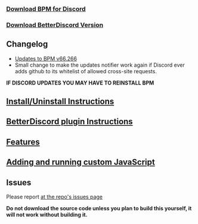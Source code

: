 ### [Download BPM for Discord](https://github.com/ByzantineFailure/BPM-for-Discord/releases/download/discord-v0.11.6-beta/BPM.for.Discord.discord-v0.11.6-beta.7z)
### [Download BetterDiscord Version](https://github.com/ByzantineFailure/BPM-for-Discord/releases/download/discord-v0.11.6-beta/betterDiscord-bpm.plugin.js)

## Changelog

* [Updates to BPM v66.266](https://www.reddit.com/r/betterponymotes/comments/902wbt/betterponymotes_v66266_20180728/)
* Small change to make the updates notifier work again if Discord ever adds github to its whitelist of allowed cross-site requests.

**IF DISCORD UPDATES YOU MAY HAVE TO REINSTALL BPM**

## [Install/Uninstall Instructions](https://github.com/ByzantineFailure/BPM-for-Discord/blob/discord-v0.11.6-beta/discord/INSTALLATION.md)

## [BetterDiscord plugin Instructions](https://github.com/ByzantineFailure/BPM-for-Discord/blob/discord-v0.11.6-beta/discord/BETTERDISCORD.md)

## [Features](https://github.com/ByzantineFailure/BPM-for-Discord/blob/discord-v0.11.6-beta/discord/FEATURES.md)

## [Adding and running custom JavaScript](https://github.com/ByzantineFailure/BPM-for-Discord/blob/discord-v0.11.6-beta/discord/CUSTOMJS.md)

## Issues
Please report [at the repo's issues page](https://github.com/ByzantineFailure/bpm/issues)

**Do not download the source code unless you plan to build this yourself, it will not work without building it.**
